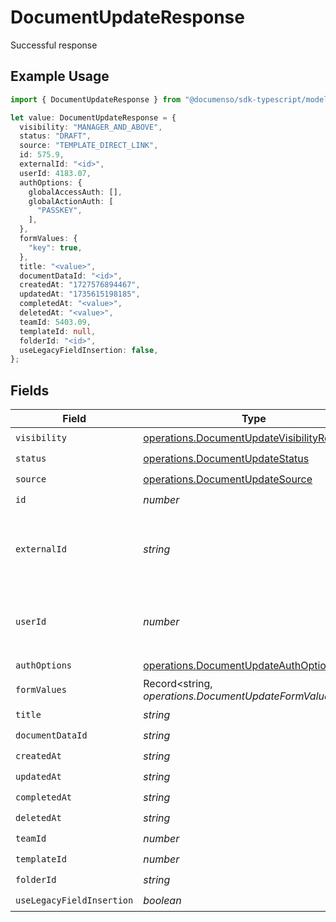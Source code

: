 # DocumentUpdateResponse

Successful response

## Example Usage

```typescript
import { DocumentUpdateResponse } from "@documenso/sdk-typescript/models/operations";

let value: DocumentUpdateResponse = {
  visibility: "MANAGER_AND_ABOVE",
  status: "DRAFT",
  source: "TEMPLATE_DIRECT_LINK",
  id: 575.9,
  externalId: "<id>",
  userId: 4183.07,
  authOptions: {
    globalAccessAuth: [],
    globalActionAuth: [
      "PASSKEY",
    ],
  },
  formValues: {
    "key": true,
  },
  title: "<value>",
  documentDataId: "<id>",
  createdAt: "1727576894467",
  updatedAt: "1735615198185",
  completedAt: "<value>",
  deletedAt: "<value>",
  teamId: 5403.09,
  templateId: null,
  folderId: "<id>",
  useLegacyFieldInsertion: false,
};
```

## Fields

| Field                                                                                                      | Type                                                                                                       | Required                                                                                                   | Description                                                                                                |
| ---------------------------------------------------------------------------------------------------------- | ---------------------------------------------------------------------------------------------------------- | ---------------------------------------------------------------------------------------------------------- | ---------------------------------------------------------------------------------------------------------- |
| `visibility`                                                                                               | [operations.DocumentUpdateVisibilityResponse](../../models/operations/documentupdatevisibilityresponse.md) | :heavy_check_mark:                                                                                         | N/A                                                                                                        |
| `status`                                                                                                   | [operations.DocumentUpdateStatus](../../models/operations/documentupdatestatus.md)                         | :heavy_check_mark:                                                                                         | N/A                                                                                                        |
| `source`                                                                                                   | [operations.DocumentUpdateSource](../../models/operations/documentupdatesource.md)                         | :heavy_check_mark:                                                                                         | N/A                                                                                                        |
| `id`                                                                                                       | *number*                                                                                                   | :heavy_check_mark:                                                                                         | N/A                                                                                                        |
| `externalId`                                                                                               | *string*                                                                                                   | :heavy_check_mark:                                                                                         | A custom external ID you can use to identify the document.                                                 |
| `userId`                                                                                                   | *number*                                                                                                   | :heavy_check_mark:                                                                                         | The ID of the user that created this document.                                                             |
| `authOptions`                                                                                              | [operations.DocumentUpdateAuthOptions](../../models/operations/documentupdateauthoptions.md)               | :heavy_check_mark:                                                                                         | N/A                                                                                                        |
| `formValues`                                                                                               | Record<string, *operations.DocumentUpdateFormValues*>                                                      | :heavy_check_mark:                                                                                         | N/A                                                                                                        |
| `title`                                                                                                    | *string*                                                                                                   | :heavy_check_mark:                                                                                         | N/A                                                                                                        |
| `documentDataId`                                                                                           | *string*                                                                                                   | :heavy_check_mark:                                                                                         | N/A                                                                                                        |
| `createdAt`                                                                                                | *string*                                                                                                   | :heavy_check_mark:                                                                                         | N/A                                                                                                        |
| `updatedAt`                                                                                                | *string*                                                                                                   | :heavy_check_mark:                                                                                         | N/A                                                                                                        |
| `completedAt`                                                                                              | *string*                                                                                                   | :heavy_check_mark:                                                                                         | N/A                                                                                                        |
| `deletedAt`                                                                                                | *string*                                                                                                   | :heavy_check_mark:                                                                                         | N/A                                                                                                        |
| `teamId`                                                                                                   | *number*                                                                                                   | :heavy_check_mark:                                                                                         | N/A                                                                                                        |
| `templateId`                                                                                               | *number*                                                                                                   | :heavy_check_mark:                                                                                         | N/A                                                                                                        |
| `folderId`                                                                                                 | *string*                                                                                                   | :heavy_check_mark:                                                                                         | N/A                                                                                                        |
| `useLegacyFieldInsertion`                                                                                  | *boolean*                                                                                                  | :heavy_check_mark:                                                                                         | N/A                                                                                                        |